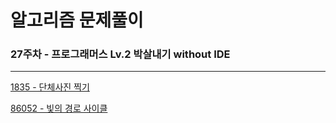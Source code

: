 # 알고리즘 문제풀이

### 27주차 - 프로그래머스 Lv.2 박살내기 without IDE

---

[1835 - 단체사진 찍기](https://school.programmers.co.kr/learn/courses/30/lessons/1835)

[86052 - 빛의 경로 사이클](https://school.programmers.co.kr/learn/courses/30/lessons/86052)
